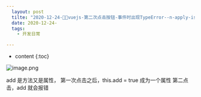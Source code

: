 ```yaml
---
  layout: post
  tilte: "2020-12-24-🦜🦜vuejs-第二次点击按钮-事件时出现TypeError--n-apply-is-not-a-function.md"
  date: 2020-12-24-
  tags: 
    - 开发日常

---
```



* content
{:toc}


![image.png](https://upload-images.jianshu.io/upload_images/15312191-6ab605c0603018b0.png?imageMogr2/auto-orient/strip%7CimageView2/2/w/1240)

add 是方法又是属性，
第一次点击之后，this.add = true 成为一个属性
第二点击，add 就会报错
